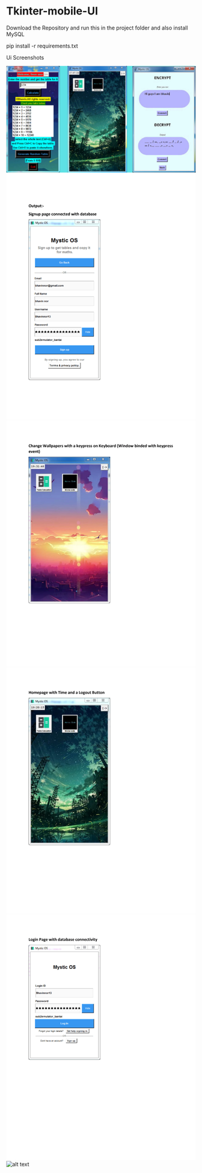 # Tkinter-mobile-UI

Download the Repository and run this in the project folder and also install MySQL

pip install -r requirements.txt

Ui Screenshots

![alt text](https://github.com/bhavinnor1/Tkinter-mobile-UI/blob/main/demo/b09648963a45e90e85e8069e3191a8765217812c.webp)
![alt text](https://github.com/bhavinnor1/Tkinter-mobile-UI/blob/main/demo/_PP_JOURNAL-33-42_smzkb3.webp)
![alt text](https://github.com/bhavinnor1/Tkinter-mobile-UI/blob/main/demo/cwp.webp)
![alt text](https://github.com/bhavinnor1/Tkinter-mobile-UI/blob/main/demo/hp.webp)
![alt text](https://github.com/bhavinnor1/Tkinter-mobile-UI/blob/main/demo/login.webp)
![alt text]([https://github.com/bhavinnor1/Tkinter-mobile-UI/blob/main/demo/_PP_JOURNAL-33-42_smzkb3.webp](https://github.com/bhavinnor1/Tkinter-mobile-UI/blob/main/demo/tandc.webp))
